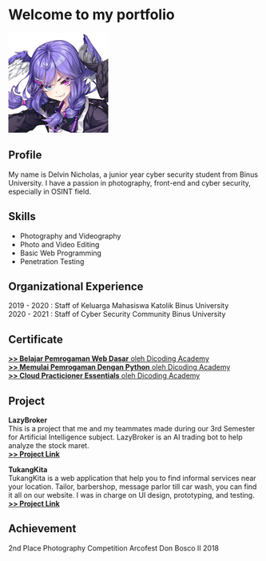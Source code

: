 # Welcome to my portfolio

<img src="/selen.png" width="200"/>

## Profile
My name is Delvin Nicholas, a junior year cyber security student from Binus University. I have a passion in photography, front-end and cyber security, especially in OSINT field.

## Skills
- Photography and Videography
- Photo and Video Editing
- Basic Web Programming
- Penetration Testing

## Organizational Experience
2019 - 2020 : Staff of Keluarga Mahasiswa Katolik Binus University\
2020 - 2021 : Staff of Cyber Security Community Binus University


## Certificate
[**>> Belajar Pemrogaman Web Dasar** oleh Dicoding Academy](https://dicoding.com/certificates/EYX4R190WXDL)\
[**>> Memulai Pemrogaman Dengan Python** oleh Dicoding Academy](https://dicoding.com/certificates/QLZ98K1YDX5D)\
[**>> Cloud Practicioner Essentials** oleh Dicoding Academy](https://dicoding.com/certificates/RVZK4QM2MPD5)

## Project
**LazyBroker**\
This is a project that me and my teammates made during our 3rd Semester for Artificial Intelligence subject. LazyBroker is an AI trading bot to help analyze the stock maret.\
**[>> Project Link](https://www.figma.com/file/QWEqmHh1XB4M2soaJ2xT17/LazyBroker?node-id=0%3A1)**

**TukangKita**\
TukangKita is a web application that help you to find informal services near your location. Tailor, barbershop, message parlor till car wash, you can find it all on our website. I was in charge on UI design, prototyping, and testing.\
**[>> Project Link](https://www.figma.com/proto/p7tHyPd4LUb8dtBjIW8mEm/WebProtoype?node-id=2%3A2&starting-point-node-id=2%3A2)**

 
## Achievement
2nd Place Photography Competition Arcofest Don Bosco II 2018